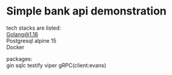 # Simple bank api demonstration

tech stacks are listed:<br>
Golang@1.18<br>
Postgresql alpine 15<br>
Docker

packages:<br>
gin
sqlc
testify
viper
gRPC(client:evans)
